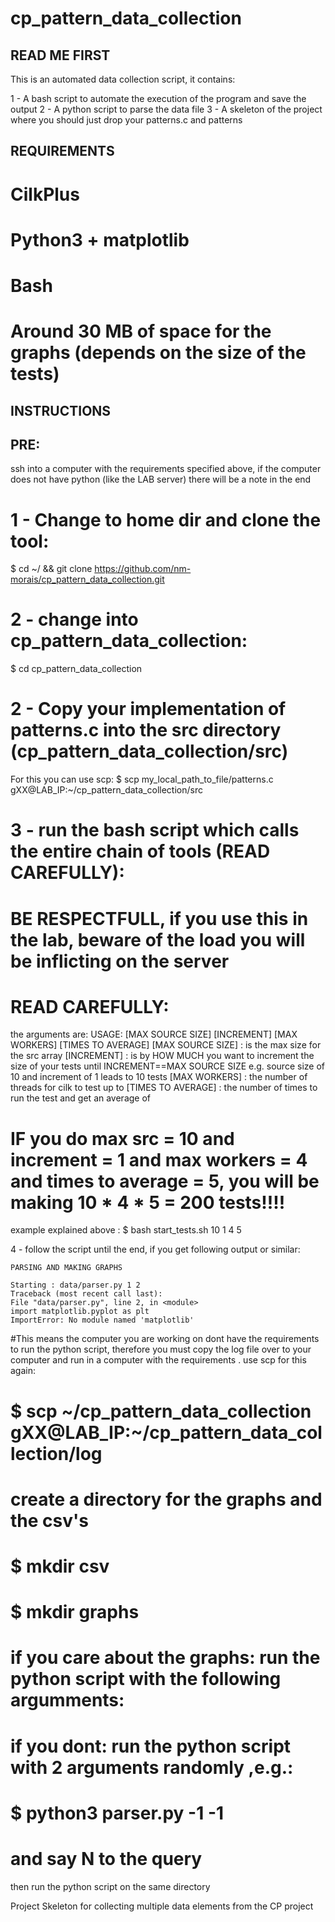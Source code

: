 # cp_pattern_data_collection

## READ ME FIRST

This is an automated data collection script, it contains:

1 - A bash script to automate the execution of the program and save the output
2 - A python script to parse the data file
3 - A skeleton of the project where you should just drop your patterns.c and patterns

## REQUIREMENTS

# CilkPlus
# Python3 + matplotlib
# Bash
# Around 30 MB of space for the graphs (depends on the size of the tests)

## INSTRUCTIONS

## PRE: 
ssh into a computer with the requirements specified above, 
if the computer does not have python (like the LAB server)
there will be a note in the end

# 1 - Change to home dir and clone the tool: 
  $ cd ~/ && git clone https://github.com/nm-morais/cp_pattern_data_collection.git

# 2 - change into cp_pattern_data_collection: 
  $ cd cp_pattern_data_collection
  
# 2 - Copy your implementation of patterns.c into the src directory (cp_pattern_data_collection/src)
  For this you can use scp:
  $ scp  my_local_path_to_file/patterns.c  gXX@LAB_IP:~/cp_pattern_data_collection/src
  
# 3 - run the bash script  which calls the entire chain of tools (READ CAREFULLY):

  # BE RESPECTFULL, if you use this in the lab, beware of the load you will be inflicting on the server
  # READ CAREFULLY:
  
  the arguments are:
    USAGE: [MAX SOURCE SIZE] [INCREMENT] [MAX WORKERS] [TIMES TO AVERAGE]
    [MAX SOURCE SIZE] : is the max size for the src array
    [INCREMENT] :  is by HOW MUCH you want to increment the size of your tests until INCREMENT==MAX SOURCE SIZE
      e.g. source size of 10 and increment of 1 leads to 10 tests
    [MAX WORKERS] : the number of threads for cilk to test up to
    [TIMES TO AVERAGE] : the number of times to run the test and get an average of
    
   # IF you do max src = 10 and increment = 1 and max workers = 4 and times to average = 5, you will be making 10 * 4 * 5 = 200 tests!!!!
  
  example explained above : $ bash start_tests.sh 10 1 4 5
 
 4 - follow the script until the end, if you get following output or similar:
 
    PARSING AND MAKING GRAPHS

    Starting : data/parser.py 1 2
    Traceback (most recent call last):
    File "data/parser.py", line 2, in <module>
    import matplotlib.pyplot as plt
    ImportError: No module named 'matplotlib'
    
  #This means the computer you are working on dont have the requirements to run the python script, therefore you must copy the log file over to your computer and run in a computer with the requirements . use scp for this again:

  # $ scp ~/cp_pattern_data_collection gXX@LAB_IP:~/cp_pattern_data_collection/log

  # create a directory for the graphs and the csv's 
  # $ mkdir csv
  # $ mkdir graphs
  
  # if you care about the graphs: run the python script with the following argumments: 

  # if you dont: run the python script with 2 arguments randomly ,e.g.:
  # $ python3 parser.py -1 -1 
  # and say N to the query

  then run the python script on the same directory 

Project Skeleton for collecting multiple data elements from the  CP project



